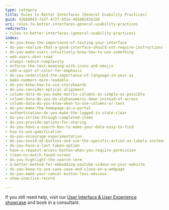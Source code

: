 ```yaml
---
type: category
title: Rules to Better Interfaces (General Usability Practices)
guid: 42bb8843-7a37-4727-b51e-4d168242b1bb
uri: rules-to-better-interfaces-general-usability-practices
redirects:
- rules-to-better-interfaces-(general-usability-practices)
index:
- do-you-know-the-importance-of-testing-your-interface
- do-you-realize-that-a-good-interface-should-not-require-instructions
- do-you-make-users-intuitively-know-how-to-use-something
- web-users-dont-read
- always-reduce-complexity
- enforce-the-text-meaning-with-icons-and-emojis
- add-a-spot-of-color-for-emphasis
- do-you-understand-the-importance-of-language-in-your-ui
- make-numbers-more-readable
- do-you-know-how-to-use-storyboards
- do-you-consider-optical-alignment
- column-data-do-you-make-matrix-columns-as-simple-as-possible
- column-data-do-you-do-alphanumeric-down-instead-of-across
- column-data-do-you-know-when-to-use-columns-or-text
- do-you-make-the-homepage-as-a-portal
- authentication-do-you-make-the-logged-in-state-clear
- do-you-strike-through-completed-items
- do-you-provide-options-for-sharing
- do-you-have-a-search-box-to-make-your-data-easy-to-find
- how-to-use-gamification
- do-you-encourage-experimentation
- do-you-avoid-ok-buttons-and-use-the-specific-action-as-labels-instead
- do-you-have-a-last-taken-option
- have-a-request-access-button-when-you-require-permission
- clean-no-match-found-screen
- do-you-highlight-the-search-term
- a-better-method-for-embedding-youtube-videos-on-your-website
- do-you-know-to-use-save-save-and-close-on-a-webpage
- do-you-make-your-cancel-button-less-obvious
- show-inactive-record

---
```


If you still need help, visit our [User Interface & User Experience showcase](https://www.ssw.com.au/ssw/Consulting/UI-UX-Design.aspx) and book in a consultant.

